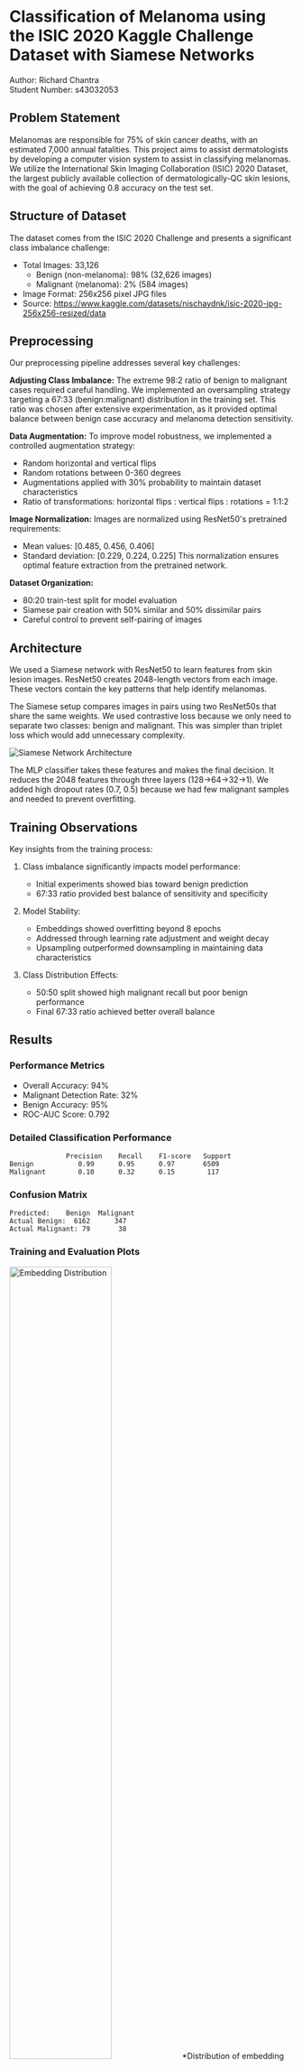 # Classification of Melanoma using the ISIC 2020 Kaggle Challenge Dataset with Siamese Networks

Author: Richard Chantra  
Student Number: s43032053

## Problem Statement

Melanomas are responsible for 75% of skin cancer deaths, with an estimated 7,000 annual fatalities. This project aims to assist dermatologists by developing a computer vision system to assist in classifying melanomas. We utilize the International Skin Imaging Collaboration (ISIC) 2020 Dataset, the largest publicly available collection of dermatologically-QC skin lesions, with the goal of achieving 0.8 accuracy on the test set.

## Structure of Dataset

The dataset comes from the ISIC 2020 Challenge and presents a significant class imbalance challenge:

- Total Images: 33,126
  - Benign (non-melanoma): 98% (32,626 images)
  - Malignant (melanoma): 2% (584 images)
- Image Format: 256x256 pixel JPG files
- Source: https://www.kaggle.com/datasets/nischaydnk/isic-2020-jpg-256x256-resized/data

## Preprocessing

Our preprocessing pipeline addresses several key challenges:

**Adjusting Class Imbalance:**
The extreme 98:2 ratio of benign to malignant cases required careful handling. We implemented an oversampling strategy targeting a 67:33 (benign:malignant) distribution in the training set. This ratio was chosen after extensive experimentation, as it provided optimal balance between benign case accuracy and melanoma detection sensitivity.

**Data Augmentation:**
To improve model robustness, we implemented a controlled augmentation strategy:
- Random horizontal and vertical flips
- Random rotations between 0-360 degrees
- Augmentations applied with 30% probability to maintain dataset characteristics
- Ratio of transformations: horizontal flips : vertical flips : rotations = 1:1:2

**Image Normalization:**
Images are normalized using ResNet50's pretrained requirements:
- Mean values: [0.485, 0.456, 0.406]
- Standard deviation: [0.229, 0.224, 0.225]
This normalization ensures optimal feature extraction from the pretrained network.

**Dataset Organization:**
- 80:20 train-test split for model evaluation
- Siamese pair creation with 50% similar and 50% dissimilar pairs
- Careful control to prevent self-pairing of images

## Architecture

We used a Siamese network with ResNet50 to learn features from skin lesion images. ResNet50 creates 2048-length vectors from each image. These vectors contain the key patterns that help identify melanomas.

The Siamese setup compares images in pairs using two ResNet50s that share the same weights. We used contrastive loss because we only need to separate two classes: benign and malignant. This was simpler than triplet loss which would add unnecessary complexity.

![Siamese Network Architecture](assets/siamese_architecture.png)

The MLP classifier takes these features and makes the final decision. It reduces the 2048 features through three layers (128→64→32→1). We added high dropout rates (0.7, 0.5) because we had few malignant samples and needed to prevent overfitting.

## Training Observations

Key insights from the training process:

1. Class imbalance significantly impacts model performance:
   - Initial experiments showed bias toward benign prediction
   - 67:33 ratio provided best balance of sensitivity and specificity

2. Model Stability:
   - Embeddings showed overfitting beyond 8 epochs
   - Addressed through learning rate adjustment and weight decay
   - Upsampling outperformed downsampling in maintaining data characteristics

3. Class Distribution Effects:
   - 50:50 split showed high malignant recall but poor benign performance
   - Final 67:33 ratio achieved better overall balance

## Results


### Performance Metrics
- Overall Accuracy: 94%
- Malignant Detection Rate: 32%
- Benign Accuracy: 95%
- ROC-AUC Score: 0.792

### Detailed Classification Performance
```
              Precision    Recall    F1-score   Support
Benign           0.99      0.95      0.97       6509
Malignant        0.10      0.32      0.15        117
```

### Confusion Matrix
```
Predicted:    Benign  Malignant
Actual Benign:  6162      347
Actual Malignant: 79       38
```

### Training and Evaluation Plots

<img src="assets/embeddings_distribution.png" alt="Embedding Distribution" width="60%">
*Distribution of embedding distances. It shows a clear separation between similar and dissimilar pairs*

<img src="assets/embeddings_tsne.png" alt="t-SNE Visualization" width="60%">
*t-SNE visualization of learned embeddings showing clusters*

<img src="assets/mlp_loss.png" alt="MLP Loss" width="60%">
*MLP Classifier training loss showing consistent convergence*

<img src="assets/siamese_loss.png" alt="Siamese Loss" width="60%">
*Siamese Network training loss demonstrating stable learning*

<img src="assets/roc_curve.png" alt="ROC Curve" width="60%">
*ROC curve with AUC = 0.792 indicating good discriminative ability*

### Discussion
The model achieved mixed results across different metrics. The overall accuracy was 94% but only 32% of melanomas were detected. The benign detection rate was strong at 95% accuracy.

Looking at the confusion matrix:
6162 Benign were correctly identified
347 Benign were mistakenly flagged as melanomas
79 Malignant were missed
38 Malignant were caught

The training graphs show steady improvement. Siamese network loss dropped from 0.23 to 0.08 over 15 epochs, while the MLP classifier stabilized at 0.16 loss after 10 epochs.
The t-SNE visualization displays clear grouping of similar cases, though some overlap exists between benign and malignant clusters. The ROC curve analysis produced an AUC score of 0.792, indicating decent separation between classes despite the severe data imbalance.

## Conclusions

The results highlight a key issue in melanoma detection: getting high overall accuracy doesn't mean the system works well enough for practical use. Missing 68% of melanomas is a critical problem that needs addressing. The data suggests the model can spot general patterns separating benign from malignant cases, but lacks the precision needed for clinical applications. More melanoma samples and targeted architectural changes could improve detection rates while maintaining the current strong performance on benign cases.

## Instructions

1. **Data Preparation:**
   - Download the ISIC 2020 dataset from Kaggle
   - Extract images to a designated folder
   - Ensure CSV metadata file is present

2. **Environment Setup:**
   - Install Python 3.8 or higher
   - Install required dependencies
   - Set up appropriate paths in configuration

3. **Model Training:**
   - `dataset.py` only needs to be run to get an overview of the data otherwise all data preparation happens in `train.py`
   - Run `train.py` with any additional parameters
   - Monitor training progress (Using the current set up should take around 30 minutes using a NVIDIA L40s)
   - Review generated metrics

4. **Making Predictions:**
   - Ensure images are in a designated directory
   - Run `predict.py` with any additional parameters
   - Review classification results

## Files

- `modules.py`: Defines Siamese network, MLP classifier, loss functions, and evaluation
- `dataset.py`: Manages data loading, augmentation, and data balancing
- `train.py`: Trains the Siamese Network and MLP classifier
- `predict.py`: Performs predictions and evaluation on new image data
- `README.md`: Project documentation


## Dependencies
```markdown
matplotlib==3.8.2  
numpy==2.1.2  
pandas==2.2.3  
Pillow==11.0.0  
scikit_learn==1.3.2  
seaborn==0.13.2  
torch==2.2.1+cu121  
torchvision==0.17.1+cu121  
tqdm==4.66.5  
```

## References

1. Becoming Human. (n.d.). *Siamese networks: Algorithm, applications and PyTorch implementation*. Retrieved from https://becominghuman.ai/siamese-networks-algorithm-applications-and-pytorch-implementation-4ffa3304c18

2. Song, T. (n.d.). *PyTorch implementation of Siamese network*. Retrieved from https://tianyusong.com/projects/pytorch-implementation%E2%80%8B-siamese-network/

3. Challenge Enthusiast. (n.d.). *Training a Siamese model with a triplet loss function on MNIST dataset using PyTorch*. Retrieved from https://challengeenthusiast.com/training-a-siamese-model-with-a-triplet-loss-function-on-mnist-dataset-using-pytorch-225908e59bda

4. Analytics Vidhya. (n.d.). *A friendly introduction to Siamese networks*. Retrieved from https://medium.com/analytics-vidhya/a-friendly-introduction-to-siamese-networks-283f31bf38cd

5. Hackernoon. (n.d.). *One-shot learning with Siamese networks in PyTorch*. Retrieved from https://hackernoon.com/one-shot-learning-with-siamese-networks-in-pytorch-8ddaab10340e?source=post_page-----283f31bf38cd--------------------------------

6. PyTorch. (n.d.). *Siamese network main code example*. GitHub. Retrieved from https://github.com/pytorch/examples/blob/main/siamese_network/main.py

7. Analytics India Magazine. (n.d.). *A beginner's guide to Scikit-learn’s MLPClassifier*. Retrieved from https://analyticsindiamag.com/ai-mysteries/a-beginners-guide-to-scikit-learns-mlpclassifier/

8. GeeksforGeeks. (n.d.). *How to normalize images in PyTorch*. Retrieved from https://www.geeksforgeeks.org/how-to-normalize-images-in-pytorch/

9. Abdallah, A. (2022). *Oversampling for better machine learning with imbalanced data*. Medium. Retrieved from https://medium.com/@abdallahashraf90x/oversampling-for-better-machine-learning-with-imbalanced-data-68f9b5ac2696

10. Metaor AI. (2023). *Solving the class imbalance problem*. Medium. Retrieved from https://medium.com/metaor-artificial-intelligence/solving-the-class-imbalance-problem-58cb926b5a0f